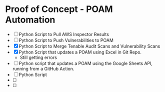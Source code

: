 # Proof of Concept - POAM Automation

- [ ] Python Script to Pull AWS Inspector Results
- [ ] Python Script to Push Vulnerabilities to POAM
- [X] Python Script to Merge Tenable Audit Scans and Vulnerability Scans
- [X] Python Script that updates a POAM using Excel in Git Repo.
	- Still getting errors 	
- [ ] Python script that updates a POAM using the Google Sheets API, running from a GitHub Action.
- [ ] Python Script 
- [ ] 
- [ ] 

